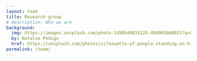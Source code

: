 ```yaml
---
layout: team
title: Research group
# description: Who we are
background:
  img: https://images.unsplash.com/photo-1499540633125-484965b60031?q=80&w=2071&auto=format&fit=crop&ixlib=rb-4.0.3&ixid=M3wxMjA3fDB8MHxwaG90by1wYWdlfHx8fGVufDB8fHx8fA%3D%3Ds
  by: Natalie Pedigo
  href: https://unsplash.com/photos/silhouette-of-people-standing-on-highland-during-golden-hours-wJK9eTiEZHY
permalink: /team/
---
```

